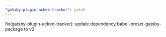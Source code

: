 ```yaml
---
"gatsby-plugin-ackee-tracker": patch
---
```


fix(gatsby-plugin-ackee-tracker): update dependency babel-preset-gatsby-package to v2
